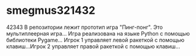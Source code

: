 # smegmus321432
42343
В репозитории лежит прототип игра "Пинг-понг". Это мультиплеерная игра...
Игра реализована на языке Python с помощью библиотеки Pygame...
Игрок 1 управляет левой ракеткой с помощью клавиш...Игрок 2 управляет правой ракеткой с помощью клавиш...
